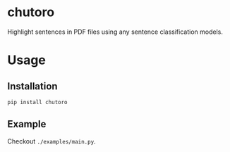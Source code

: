 # chutoro

Highlight sentences in PDF files using any sentence classification models.


# Usage

## Installation

```bash
pip install chutoro
```

## Example

Checkout `./examples/main.py`.
